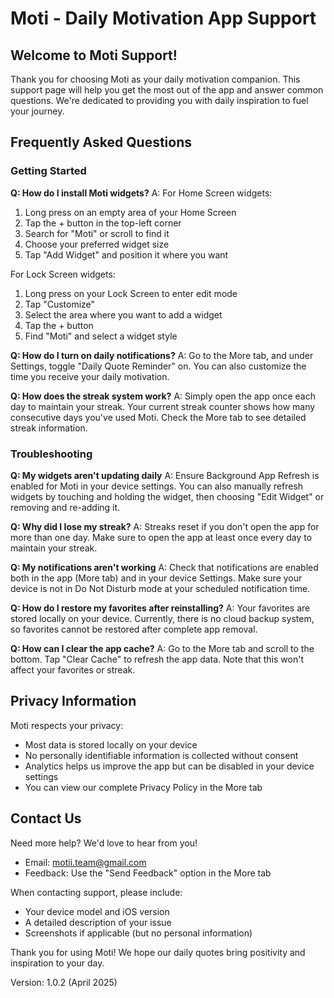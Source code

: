 # Moti - Daily Motivation App Support

## Welcome to Moti Support!

Thank you for choosing Moti as your daily motivation companion. This support page will help you get the most out of the app and answer common questions. We're dedicated to providing you with daily inspiration to fuel your journey.

## Frequently Asked Questions

### Getting Started

**Q: How do I install Moti widgets?**
A: For Home Screen widgets:
   1. Long press on an empty area of your Home Screen
   2. Tap the + button in the top-left corner
   3. Search for "Moti" or scroll to find it
   4. Choose your preferred widget size
   5. Tap "Add Widget" and position it where you want

For Lock Screen widgets:
   1. Long press on your Lock Screen to enter edit mode
   2. Tap "Customize"
   3. Select the area where you want to add a widget
   4. Tap the + button
   5. Find "Moti" and select a widget style

**Q: How do I turn on daily notifications?**
A: Go to the More tab, and under Settings, toggle "Daily Quote Reminder" on. You can also customize the time you receive your daily motivation.

**Q: How does the streak system work?**
A: Simply open the app once each day to maintain your streak. Your current streak counter shows how many consecutive days you've used Moti. Check the More tab to see detailed streak information.

### Troubleshooting

**Q: My widgets aren't updating daily**
A: Ensure Background App Refresh is enabled for Moti in your device settings. You can also manually refresh widgets by touching and holding the widget, then choosing "Edit Widget" or removing and re-adding it.

**Q: Why did I lose my streak?**
A: Streaks reset if you don't open the app for more than one day. Make sure to open the app at least once every day to maintain your streak.

**Q: My notifications aren't working**
A: Check that notifications are enabled both in the app (More tab) and in your device Settings. Make sure your device is not in Do Not Disturb mode at your scheduled notification time.

**Q: How do I restore my favorites after reinstalling?**
A: Your favorites are stored locally on your device. Currently, there is no cloud backup system, so favorites cannot be restored after complete app removal.

**Q: How can I clear the app cache?**
A: Go to the More tab and scroll to the bottom. Tap "Clear Cache" to refresh the app data. Note that this won't affect your favorites or streak.

## Privacy Information

Moti respects your privacy:
- Most data is stored locally on your device
- No personally identifiable information is collected without consent
- Analytics helps us improve the app but can be disabled in your device settings
- You can view our complete Privacy Policy in the More tab

## Contact Us

Need more help? We'd love to hear from you!

- Email: motii.team@gmail.com
- Feedback: Use the "Send Feedback" option in the More tab

When contacting support, please include:
- Your device model and iOS version
- A detailed description of your issue
- Screenshots if applicable (but no personal information)

Thank you for using Moti! We hope our daily quotes bring positivity and inspiration to your day.

Version: 1.0.2 (April 2025)


